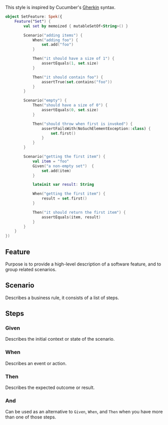 This style is inspired by Cucumber's [Gherkin](https://docs.cucumber.io/gherkin/) syntax.

```kotlin
object SetFeature: Spek({
    Feature("Set") {
        val set by memoized { mutableSetOf<String>() }

        Scenario("adding items") {
            When("adding foo") {
                set.add("foo")
            }

            Then("it should have a size of 1") {
                assertEquals(1, set.size)
            }

            Then("it should contain foo") {
                assertTrue(set.contains("foo"))
            }
        }

        Scenario("empty") {
            Then("should have a size of 0") {
                assertEquals(0, set.size)
            }

            Then("should throw when first is invoked") {
                assertFailsWith(NoSuchElementException::class) {
                    set.first()
                }
            }
        }

        Scenario("getting the first item") {
            val item = "foo"
            Given("a non-empty set")  {
                set.add(item)
            }

            lateinit var result: String

            When("getting the first item") {
                result = set.first()
            }

            Then("it should return the first item") {
                assertEquals(item, result)
            }
        }
    }
})

```

## Feature
Purpose is to provide a high-level description of a software feature, and to group related scenarios.

## Scenario
Describes a business rule, it consists of a list of steps.

## Steps
### Given
Describes the initial context or state of the scenario.

### When
Describes an event or action.

### Then
Describes the expected outcome or result.

### And
Can be used as an alternative to `Given`, `When`, and `Then` when you have more than one of those steps.

